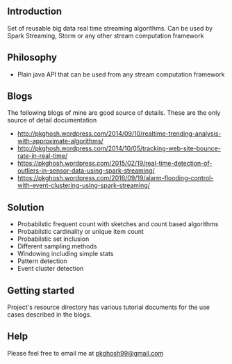 ## Introduction
Set of reusable big data real time streaming algorithms. Can be used by  Spark Streaming, Storm 
or any other stream computation framework

## Philosophy
* Plain java API that can be used from any stream computation framework

## Blogs
The following blogs of mine are good source of details. These are the only source
of detail documentation
* http://pkghosh.wordpress.com/2014/09/10/realtime-trending-analysis-with-approximate-algorithms/
* http://pkghosh.wordpress.com/2014/10/05/tracking-web-site-bounce-rate-in-real-time/
* https://pkghosh.wordpress.com/2015/02/19/real-time-detection-of-outliers-in-sensor-data-using-spark-streaming/
* https://pkghosh.wordpress.com/2016/09/19/alarm-flooding-control-with-event-clustering-using-spark-streaming/

## Solution
* Probabilstic frequent count with sketches and count based algorithms
* Probabilstic cardinality or unique item count
* Probabilstic set inclusion 
* Different sampling methods
* Windowing including simple stats
* Pattern detection
* Event cluster detection

## Getting started
Project's resource directory has various tutorial documents for the use cases described in the blogs.

## Help
Please feel free to email me at pkghosh99@gmail.com




